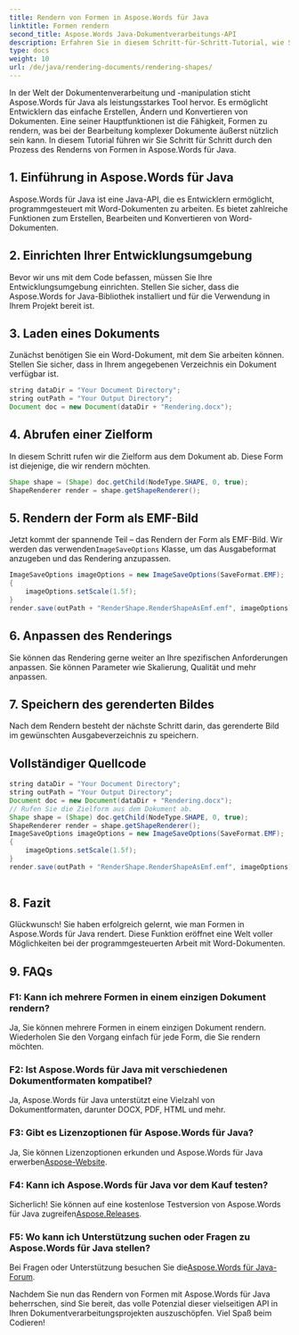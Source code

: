 ```yaml
---
title: Rendern von Formen in Aspose.Words für Java
linktitle: Formen rendern
second_title: Aspose.Words Java-Dokumentverarbeitungs-API
description: Erfahren Sie in diesem Schritt-für-Schritt-Tutorial, wie Sie Formen in Aspose.Words für Java rendern. Erstellen Sie EMF-Bilder programmgesteuert.
type: docs
weight: 10
url: /de/java/rendering-documents/rendering-shapes/
---
```


In der Welt der Dokumentenverarbeitung und -manipulation sticht Aspose.Words für Java als leistungsstarkes Tool hervor. Es ermöglicht Entwicklern das einfache Erstellen, Ändern und Konvertieren von Dokumenten. Eine seiner Hauptfunktionen ist die Fähigkeit, Formen zu rendern, was bei der Bearbeitung komplexer Dokumente äußerst nützlich sein kann. In diesem Tutorial führen wir Sie Schritt für Schritt durch den Prozess des Renderns von Formen in Aspose.Words für Java.

## 1. Einführung in Aspose.Words für Java

Aspose.Words für Java ist eine Java-API, die es Entwicklern ermöglicht, programmgesteuert mit Word-Dokumenten zu arbeiten. Es bietet zahlreiche Funktionen zum Erstellen, Bearbeiten und Konvertieren von Word-Dokumenten.

## 2. Einrichten Ihrer Entwicklungsumgebung

Bevor wir uns mit dem Code befassen, müssen Sie Ihre Entwicklungsumgebung einrichten. Stellen Sie sicher, dass die Aspose.Words for Java-Bibliothek installiert und für die Verwendung in Ihrem Projekt bereit ist.

## 3. Laden eines Dokuments

Zunächst benötigen Sie ein Word-Dokument, mit dem Sie arbeiten können. Stellen Sie sicher, dass in Ihrem angegebenen Verzeichnis ein Dokument verfügbar ist.

```java
string dataDir = "Your Document Directory";
string outPath = "Your Output Directory";
Document doc = new Document(dataDir + "Rendering.docx");
```

## 4. Abrufen einer Zielform

In diesem Schritt rufen wir die Zielform aus dem Dokument ab. Diese Form ist diejenige, die wir rendern möchten.

```java
Shape shape = (Shape) doc.getChild(NodeType.SHAPE, 0, true);
ShapeRenderer render = shape.getShapeRenderer();
```

## 5. Rendern der Form als EMF-Bild

 Jetzt kommt der spannende Teil – das Rendern der Form als EMF-Bild. Wir werden das verwenden`ImageSaveOptions` Klasse, um das Ausgabeformat anzugeben und das Rendering anzupassen.

```java
ImageSaveOptions imageOptions = new ImageSaveOptions(SaveFormat.EMF);
{
    imageOptions.setScale(1.5f);
}
render.save(outPath + "RenderShape.RenderShapeAsEmf.emf", imageOptions);
```

## 6. Anpassen des Renderings

Sie können das Rendering gerne weiter an Ihre spezifischen Anforderungen anpassen. Sie können Parameter wie Skalierung, Qualität und mehr anpassen.

## 7. Speichern des gerenderten Bildes

Nach dem Rendern besteht der nächste Schritt darin, das gerenderte Bild im gewünschten Ausgabeverzeichnis zu speichern.

## Vollständiger Quellcode
```java
string dataDir = "Your Document Directory";
string outPath = "Your Output Directory";
Document doc = new Document(dataDir + "Rendering.docx");
// Rufen Sie die Zielform aus dem Dokument ab.
Shape shape = (Shape) doc.getChild(NodeType.SHAPE, 0, true);
ShapeRenderer render = shape.getShapeRenderer();
ImageSaveOptions imageOptions = new ImageSaveOptions(SaveFormat.EMF);
{
	imageOptions.setScale(1.5f);
}
render.save(outPath + "RenderShape.RenderShapeAsEmf.emf", imageOptions);
    
```

## 8. Fazit

Glückwunsch! Sie haben erfolgreich gelernt, wie man Formen in Aspose.Words für Java rendert. Diese Funktion eröffnet eine Welt voller Möglichkeiten bei der programmgesteuerten Arbeit mit Word-Dokumenten.

## 9. FAQs

### F1: Kann ich mehrere Formen in einem einzigen Dokument rendern?

Ja, Sie können mehrere Formen in einem einzigen Dokument rendern. Wiederholen Sie den Vorgang einfach für jede Form, die Sie rendern möchten.

### F2: Ist Aspose.Words für Java mit verschiedenen Dokumentformaten kompatibel?

Ja, Aspose.Words für Java unterstützt eine Vielzahl von Dokumentformaten, darunter DOCX, PDF, HTML und mehr.

### F3: Gibt es Lizenzoptionen für Aspose.Words für Java?

 Ja, Sie können Lizenzoptionen erkunden und Aspose.Words für Java erwerben[Aspose-Website](https://purchase.aspose.com/buy).

### F4: Kann ich Aspose.Words für Java vor dem Kauf testen?

 Sicherlich! Sie können auf eine kostenlose Testversion von Aspose.Words für Java zugreifen[Aspose.Releases](https://releases.aspose.com/).

### F5: Wo kann ich Unterstützung suchen oder Fragen zu Aspose.Words für Java stellen?

 Bei Fragen oder Unterstützung besuchen Sie die[Aspose.Words für Java-Forum](https://forum.aspose.com/).

Nachdem Sie nun das Rendern von Formen mit Aspose.Words für Java beherrschen, sind Sie bereit, das volle Potenzial dieser vielseitigen API in Ihren Dokumentverarbeitungsprojekten auszuschöpfen. Viel Spaß beim Codieren!
